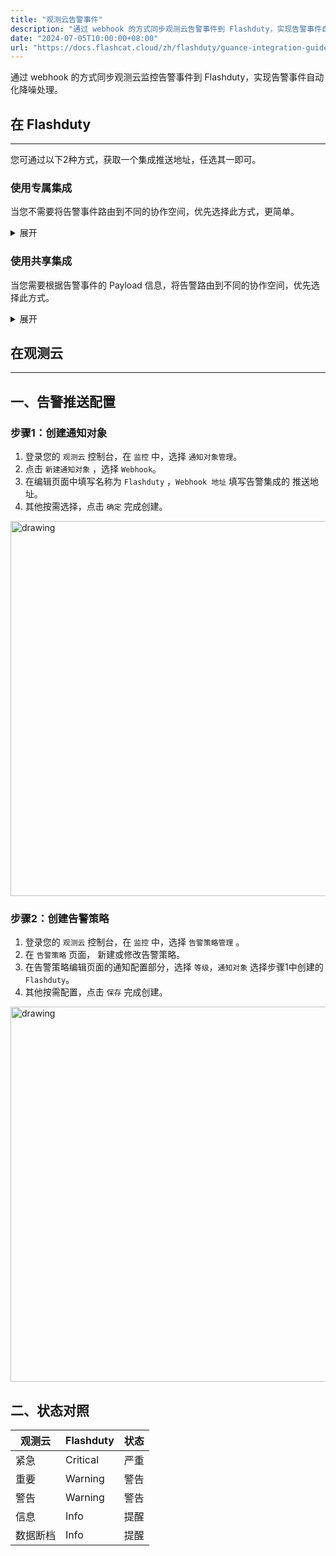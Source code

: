 ```yaml
---
title: "观测云告警事件"
description: "通过 webhook 的方式同步观测云告警事件到 Flashduty，实现告警事件自动化降噪处理"
date: "2024-07-05T10:00:00+08:00"
url: "https://docs.flashcat.cloud/zh/flashduty/guance-integration-guide"
---
```


通过 webhook 的方式同步观测云监控告警事件到 Flashduty，实现告警事件自动化降噪处理。

<div class="hide">

## 在 Flashduty
---
您可通过以下2种方式，获取一个集成推送地址，任选其一即可。

### 使用专属集成

当您不需要将告警事件路由到不同的协作空间，优先选择此方式，更简单。

<details>
  <summary>展开</summary>
  
  1. 进入 Flashduty 控制台，选择 **协作空间**，进入某个空间的详情页面
  2. 选择 **集成数据** tab，点击 **添加一个集成**，进入添加集成页面
  3. 选择 **观测云** 集成，点击 **保存**，生成卡片。
  4. 点击生成的卡片，可以查看到 **推送地址**，复制备用，完成。

    
</details>

### 使用共享集成

当您需要根据告警事件的 Payload 信息，将告警路由到不同的协作空间，优先选择此方式。

<details>
  <summary>展开</summary>
  
  1. 进入 Flashduty 控制台，选择 **集成中心=>告警事件**，进入集成选择页面。
  2. 选择 **观测云** 集成：
        - **集成名称**：为当前集成定义一个名称。
  3. 配置默认路由，并选择对应的协作空间（集成创建后可以前往 `路由` 进行更多路由规则的配置）。
  4. 点击 **保存** 后，复制当前页面的新生成的 **推送地址** 备用。
  5. 完成。
    
</details>
</div>

## 在观测云
---

<div class="md-block">

## 一、告警推送配置

### 步骤1：创建通知对象
1. 登录您的 `观测云` 控制台，在 `监控` 中，选择 `通知对象管理`。
2. 点击 `新建通知对象` ，选择 `Webhook`。
3. 在编辑页面中填写名称为 `Flashduty` ，`Webhook 地址` 填写告警集成的 <span class='integration_url'>推送地址</span>。
4. 其他按需选择，点击 `确定` 完成创建。

<img alt="drawing" width="600" src="https://download.flashcat.cloud/flashduty/doc/zh/fd/guance-1.png" />

### 步骤2：创建告警策略

1. 登录您的 `观测云` 控制台，在 `监控` 中，选择 `告警策略管理` 。
2. 在 `告警策略` 页面， 新建或修改告警策略。
3. 在告警策略编辑页面的通知配置部分，选择 `等级`，`通知对象` 选择步骤1中创建的 `Flashduty`。
4. 其他按需配置，点击 `保存` 完成创建。

<img alt="drawing" width="600" src="https://download.flashcat.cloud/flashduty/doc/zh/fd/guance-2.png" />



</dev>

## 二、状态对照

<div class="md-block">

| 观测云 |  Flashduty | 状态 |
| ---------- | -------- | ---- |
| 紧急   | Critical | 严重 |
| 重要    | Warning  | 警告 |
| 警告     | Warning     | 警告 |
| 信息     | Info     | 提醒 |
| 数据断档     | Info     | 提醒 |

</div>
